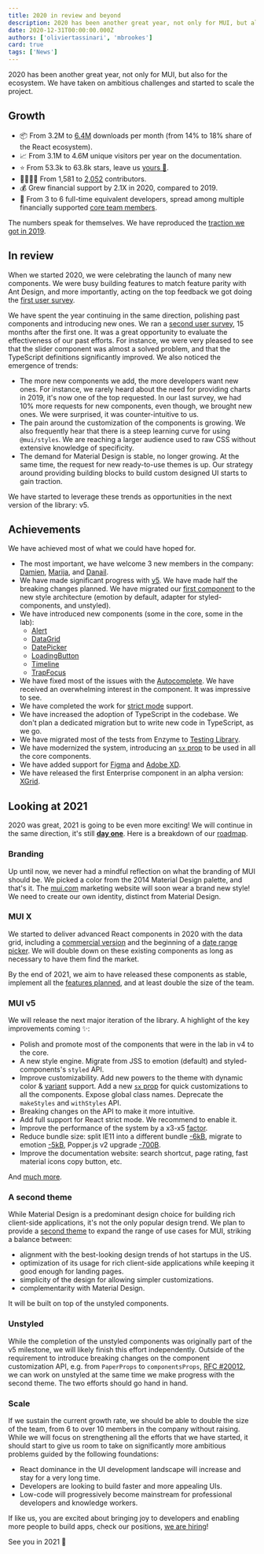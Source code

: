 ```yaml
---
title: 2020 in review and beyond
description: 2020 has been another great year, not only for MUI, but also for the ecosystem.
date: 2020-12-31T00:00:00.000Z
authors: ['oliviertassinari', 'mbrookes']
card: true
tags: ['News']
---
```


2020 has been another great year, not only for MUI, but also for the ecosystem.
We have taken on ambitious challenges and started to scale the project.

## Growth

- 📦 From 3.2M to [6.4M](https://npm-stat.com/charts.html?package=%40material-ui%2Fcore&from=2019-11-30&to=2020-12-31) downloads per month (from 14% to 18% share of the React ecosystem).
- 📈 From 3.1M to 4.6M unique visitors per year on the documentation.
- ⭐️ From 53.3k to 63.8k stars, leave us [yours 🌟](https://github.com/mui-org/material-ui).
- 👨‍👩‍👧‍👦 From 1,581 to [2,052](https://github.com/mui-org/material-ui/graphs/contributors) contributors.
- 💰 Grew financial support by 2.1X in 2020, compared to 2019.
- 🏢 From 3 to 6 full-time equivalent developers, spread among multiple financially supported [core team members](https://mui.com/about/).

The numbers speak for themselves. We have reproduced the [traction we got in 2019](/blog/2019/).

## In review

When we started 2020, we were celebrating the launch of many new components.
We were busy building features to match feature parity with Ant Design, and more importantly, acting on the top feedback we got doing the [first user survey](/blog/2019-developer-survey-results/).

We have spent the year continuing in the same direction, polishing past components and introducing new ones. We ran a [second user survey](/blog/2020-developer-survey-results/), 15 months after the first one. It was a great opportunity to evaluate the effectiveness of our past efforts. For instance, we were very pleased to see that the slider component was almost a solved problem, and that the TypeScript definitions significantly improved. We also noticed the emergence of trends:

- The more new components we add, the more developers want new ones. For instance, we rarely heard about the need for providing charts in 2019, it's now one of the top requested. In our last survey, we had 10% more requests for new components, even though, we brought new ones. We were surprised, it was counter-intuitive to us.
- The pain around the customization of the components is growing. We also frequently hear that there is a steep learning curve for using `@mui/styles`. We are reaching a larger audience used to raw CSS without extensive knowledge of specificity.
- The demand for Material Design is stable, no longer growing. At the same time, the request for new ready-to-use themes is up. Our strategy around providing building blocks to build custom designed UI starts to gain traction.

We have started to leverage these trends as opportunities in the next version of the library: v5.

## Achievements

We have achieved most of what we could have hoped for.

- The most important, we have welcome 3 new members in the company: [Damien](/blog/spotlight-damien-tassone/), [Marija](/blog/marija-najdova-joining/), and [Danail](/blog/danail-hadjiatanasov-joining/).
- We have made significant progress with [v5](https://mui.com/). We have made half the breaking changes planned. We have migrated our [first component](https://mui.com/components/slider/) to the new style architecture (emotion by default, adapter for styled-components, and unstyled).
- We have introduced new components (some in the core, some in the lab):
  - [Alert](/components/alert/)
  - [DataGrid](/components/data-grid/)
  - [DatePicker](https://mui.com/components/date-picker/)
  - [LoadingButton](https://mui.com/components/buttons/#loading-buttons)
  - [Timeline](/components/timeline/)
  - [TrapFocus](https://mui.com/components/trap-focus/)
- We have fixed most of the issues with the [Autocomplete](/components/autocomplete/). We have received an overwhelming interest in the component. It was impressive to see.
- We have completed the work for [strict mode](https://reactjs.org/docs/strict-mode.html) support.
- We have increased the adoption of TypeScript in the codebase. We don't plan a dedicated migration but to write new code in TypeScript, as we go.
- We have migrated most of the tests from Enzyme to [Testing Library](https://testing-library.com/).
- We have modernized the system, introducing an [`sx` prop](https://mui.com/system/basics/) to be used in all the core components.
- We have added support for [Figma](/store/items/figma-react/) and [Adobe XD](/store/items/adobe-xd-react/).
- We have released the first Enterprise component in an alpha version: [XGrid](/components/data-grid/#commercial-version).

## Looking at 2021

2020 was great, 2021 is going to be even more exciting!
We will continue in the same direction, it's still [**day one**](https://www.sec.gov/Archives/edgar/data/1018724/000119312517120198/d373368dex991.htm). Here is a breakdown of our [roadmap](/discover-more/roadmap/).

### Branding

Up until now, we never had a mindful reflection on what the branding of MUI should be. We picked a color from the 2014 Material Design palette, and that's it.
The [mui.com](https://mui.com/) marketing website will soon wear a brand new style! We need to create our own identity, distinct from Material Design.

### MUI X

We started to deliver advanced React components in 2020 with the data grid, including a [commercial version](/components/data-grid/#commercial-version) and the beginning of a [date range picker](https://mui.com/components/date-range-picker/).
We will double down on these existing components as long as necessary to have them find the market.

By the end of 2021, we aim to have released these components as stable, implement all the [features planned](/components/data-grid/getting-started/#feature-comparison), and at least double the size of the team.

### MUI v5

We will release the next major iteration of the library. A highlight of the key improvements coming ✨:

- Polish and promote most of the components that were in the lab in v4 to the core.
- A new style engine. Migrate from JSS to emotion (default) and styled-components's `styled` API.
- Improve customizability. Add new powers to the theme with dynamic color & [variant](https://mui.com/customization/typography/#adding-amp-disabling-variants) support. Add a new [`sx` prop](https://mui.com/system/basics/) for quick customizations to all the components. Expose global class names. Deprecate the `makeStyles` and `withStyles` API.
- Breaking changes on the API to make it more intuitive.
- Add full support for React strict mode. We recommend to enable it.
- Improve the performance of the system by a x3-x5 [factor](https://github.com/mui-org/material-ui/issues/21657#issuecomment-707140999).
- Reduce bundle size: split IE11 into a different bundle [-6kB](https://github.com/mui-org/material-ui/pull/22814#issuecomment-700995216), migrate to emotion [-5kB](https://github.com/mui-org/material-ui/pull/23308#issuecomment-718748835), Popper.js v2 upgrade [-700B](https://github.com/mui-org/material-ui/pull/21761#issuecomment-657135498).
- Improve the documentation website: search shortcut, page rating, fast material icons copy button, etc.

And [much more](https://github.com/mui-org/material-ui/issues/20012).

### A second theme

While Material Design is a predominant design choice for building rich client-side applications, it's not the only popular design trend. We plan to provide a [second theme](https://github.com/mui-org/material-ui/issues/22485) to expand the range of use cases for MUI, striking a balance between:

- alignment with the best-looking design trends of hot startups in the US.
- optimization of its usage for rich client-side applications while keeping it good enough for landing pages.
- simplicity of the design for allowing simpler customizations.
- complementarity with Material Design.

It will be built on top of the unstyled components.

### Unstyled

While the completion of the unstyled components was originally part of the v5 milestone,
we will likely finish this effort independently.
Outside of the requirement to introduce breaking changes on the component customization API, e.g. from `PaperProps` to `componentsProps`, [RFC #20012](https://github.com/mui-org/material-ui/issues/21453), we can work on unstyled at the same time we make progress with the second theme. The two efforts should go hand in hand.

### Scale

If we sustain the current growth rate, we should be able to double the size of the team, from 6 to over 10 members in the company without raising. While we will focus on strengthening all the efforts that we have started, it should start to give us room to take on significantly more ambitious problems guided by the following foundations:

- React dominance in the UI development landscape will increase and stay for a very long time.
- Developers are looking to build faster and more appealing UIs.
- Low-code will progressively become mainstream for professional developers and knowledge workers.

If like us, you are excited about bringing joy to developers and enabling more people to build apps, check our positions, [we are hiring](/company/jobs/)!

See you in 2021 🚀
